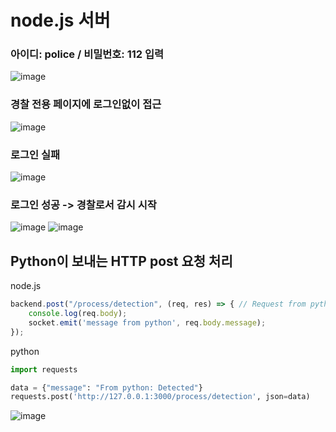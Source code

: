 # node.js 서버

### 아이디: police / 비밀번호: 112 입력<br>
![image](https://user-images.githubusercontent.com/67142421/162588624-778981c8-9409-4353-a065-5b67aaf44668.png)

### 경찰 전용 페이지에 로그인없이 접근
![image](https://user-images.githubusercontent.com/67142421/162632552-dd4392b5-7a5d-44c5-ab5f-11cef86d1977.png)

### 로그인 실패<br>
![image](https://user-images.githubusercontent.com/67142421/162588639-ae8b17ed-29af-461c-b71a-f717d5bfe712.png)

### 로그인 성공 -> 경찰로서 감시 시작<br>
![image](https://user-images.githubusercontent.com/67142421/162588709-9ba21214-f09e-4c55-ae35-ead172aaaa55.png)
![image](https://user-images.githubusercontent.com/67142421/162632571-cba7e7bb-9ede-4bc7-a0cb-e368b9640632.png)

## Python이 보내는 HTTP post 요청 처리
node.js
~~~javascript
backend.post("/process/detection", (req, res) => { // Request from python
    console.log(req.body);
    socket.emit('message from python', req.body.message);
});
~~~
python
~~~Python
import requests

data = {"message": "From python: Detected"}
requests.post('http://127.0.0.1:3000/process/detection', json=data)
~~~
![image](https://user-images.githubusercontent.com/67142421/162632613-34163610-53b2-446a-b94b-1f65bc0b89b4.png)
